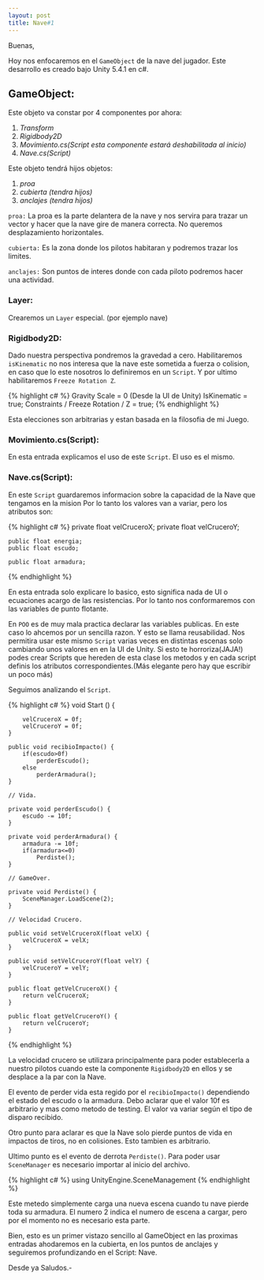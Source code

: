 ```yaml
---
layout: post
title: Nave#1
---
```

Buenas,

Hoy nos enfocaremos en el `GameObject` de la nave del jugador.
Este desarrollo es creado bajo Unity 5.4.1 en c#.

<h2>GameObject:</h2>

Este objeto va constar por 4 componentes por ahora:<br>
1. <em>Transform</em><br>
2. <em>Rigidbody2D</em><br>
3. <em>Movimiento.cs(Script esta componente estará deshabilitada al inicio)</em><br>
4. <em>Nave.cs(Script)</em><br>

Este objeto tendrá hijos objetos:<br>
1. <em>proa</em><br>
2. <em>cubierta (tendra hijos)</em><br>
3. <em>anclajes (tendra hijos)</em><br>

`proa:` La proa es la parte delantera de la nave y nos servira para trazar un vector y hacer que la nave gire
de manera correcta. No queremos desplazamiento horizontales.

`cubierta:` Es la zona donde los pilotos habitaran y podremos trazar los limites.

`anclajes:` Son puntos de interes donde con cada piloto podremos hacer una actividad.

<h3>Layer:</h3>

Crearemos un `Layer` especial. (por ejemplo nave)

<h3>Rigidbody2D:</h3>

Dado nuestra perspectiva pondremos la gravedad a cero. Habilitaremos `isKinematic` no nos interesa que la nave
este sometida a fuerza o colision, en caso que lo este nosotros lo definiremos en un `Script`. Y por ultimo
habilitaremos `Freeze Rotation Z`.

{% highlight c# %}
    Gravity Scale = 0 (Desde la UI de Unity)
    IsKinematic = true;
    Constraints / Freeze Rotation / Z = true;
{% endhighlight %}

Esta elecciones son arbitrarias y estan basada en la filosofia de mi Juego.

<h3>Movimiento.cs(Script):</h3>

En esta entrada explicamos el uso de este `Script`. El uso es el mismo.

<h3>Nave.cs(Script):</h3>

En este `Script` guardaremos informacion sobre la capacidad de la Nave que tengamos en la mision
Por lo tanto los valores van a variar, pero los atributos son:

{% highlight c# %}
    private float velCruceroX;
    private float velCruceroY;

    public float energia;
    public float escudo;

    public float armadura;
{% endhighlight %}    

En esta entrada solo explicare lo basico, esto significa nada de UI o ecuaciones acargo de las resistencias.
Por lo tanto nos conformaremos con las variables de punto flotante.

En `POO` es de muy mala practica declarar las variables publicas. En este caso lo ahcemos por un sencilla
razon. Y esto se llama reusabilidad. Nos permitira usar este mismo `Script` varias veces en distintas escenas solo
cambiando unos valores en en la UI de Unity.
Si esto te horroriza(JAJA!) podes crear Scripts que hereden de esta clase los metodos y en cada script definis
los atributos correspondientes.(Más elegante pero hay que escribir un poco más)

Seguimos analizando el `Script`.

{% highlight c# %}
    void Start () {

		velCruceroX = 0f;
		velCruceroY = 0f;
	}

	public void recibioImpacto() {
		if(escudo>0f)
			perderEscudo();
		else
			perderArmadura();
	}

    // Vida.

	private void perderEscudo() {
		escudo -= 10f;
	}

	private void perderArmadura() {
		armadura -= 10f;
		if(armadura<=0)
			Perdiste();
	}

    // GameOver.

	private void Perdiste() {
		SceneManager.LoadScene(2);
	}

    // Velocidad Crucero.

	public void setVelCruceroX(float velX) {
		velCruceroX = velX;
	}

	public void setVelCruceroY(float velY) {
		velCruceroY = velY;
	}

	public float getVelCruceroX() {
		return velCruceroX;
	}

	public float getVelCruceroY() {
		return velCruceroY;
	}
{% endhighlight %}

La velocidad crucero se utilizara principalmente para poder establecerla a nuestro pilotos cuando este
la componente `Rigidbody2D` en ellos y se desplace a la par con la Nave.

El evento de perder vida esta regido por el `recibioImpacto()` dependiendo el estado del escudo o la armadura.
Debo aclarar que el valor 10f es arbitrario y mas como metodo de testing. El valor va  variar según el
tipo de disparo recibido.

Otro punto para aclarar es que la Nave solo pierde puntos de vida en impactos de tiros, no en colisiones.
Esto tambien es arbitrario.

Ultimo punto es el evento de derrota `Perdiste()`. Para poder usar `SceneManager` es necesario importar al inicio
del archivo.

{% highlight c# %}
	using UnityEngine.SceneManagement
{% endhighlight %}

Este metedo simplemente carga una nueva escena cuando tu nave pierde toda su armadura.
El numero 2 indica el numero de escena a cargar, pero por el momento no es necesario esta parte.

Bien, esto es un primer vistazo sencillo al GameObject en las proximas entradas ahodaremos en la cubierta,
en los puntos de anclajes y seguiremos profundizando en el Script: Nave.

Desde ya Saludos.-


<script>
  (function(i,s,o,g,r,a,m){i['GoogleAnalyticsObject']=r;i[r]=i[r]||function(){
  (i[r].q=i[r].q||[]).push(arguments)},i[r].l=1*new Date();a=s.createElement(o),
  m=s.getElementsByTagName(o)[0];a.async=1;a.src=g;m.parentNode.insertBefore(a,m)
  })(window,document,'script','https://www.google-analytics.com/analytics.js','ga');

  ga('create', 'UA-87908822-1', 'auto');
  ga('send', 'pageview');

</script>
